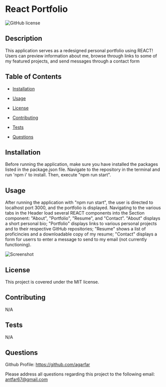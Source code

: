 # React Portfolio
![GitHub license](https://img.shields.io/badge/license-MIT-blue.svg)

## Description

This application serves as a redesigned personal portfolio using REACT! Users can preview information about me, browse through links to some of my featured projects, and send messages through a contact form

## Table of Contents 

- [Installation](#installation)

- [Usage](#usage)

- [License](#license)

- [Contributing](#contributing)

- [Tests](#tests)

- [Questions](#questions)

## Installation

Before running the application, make sure you have installed the packages listed in the package.json file. Navigate to the repository in the terminal and run 'npm i' to install. Then, execute "npm run start".

## Usage

After running the application with "npm run start", the user is directed to localhost port 3000, and the portfolio is displayed. Navigating to the various tabs in the Header load several REACT components into the Section component: "About", "Portfolio", "Resume", and "Contact". "About" displays a short personal bio; "Portfolio" displays links to various personal projects and to their respective GitHub repositories; "Resume" shows a list of proficincies and a downloadable copy of my resume; "Contact" displays a form for userrs to enter a message to send to my email (not currently functioning).

![Screenshot](assets/images/screenshot.png)

## License

This project is covered under the MIT license.

## Contributing

N/A

## Tests

N/A

## Questions

Github Profile: https://github.com/agarfar

Please address all questions regarding this project to the following email: antfar67@gmail.com

